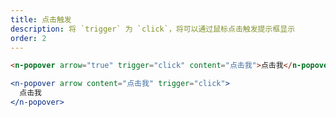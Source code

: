 ```yaml
---
title: 点击触发
description: 将 `trigger` 为 `click`，将可以通过鼠标点击触发提示框显示
order: 2
---
```


```html
<n-popover arrow="true" trigger="click" content="点击我">点击我</n-popover>
```

```jsx
<n-popover arrow content="点击我" trigger="click">
  点击我
</n-popover>
```
